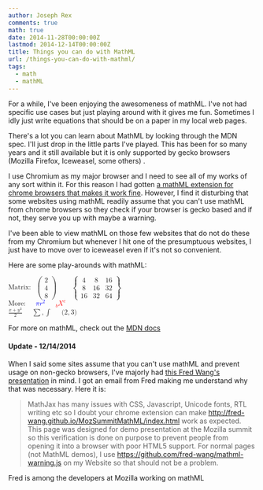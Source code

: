 ```yaml
---
author: Joseph Rex
comments: true
math: true
date: 2014-11-28T00:00:00Z
lastmod: 2014-12-14T00:00:00Z
title: Things you can do with MathML
url: /things-you-can-do-with-mathml/
tags:
  - math
  - mathML
---
```


For a while, I've been enjoying the awesomeness of mathML. I've not had specific use cases but just playing around with it gives me fun. Sometimes I idly just write equations that should be on a paper in my local web pages.

There's a lot you can learn about MathML by looking through the MDN spec. I'll just drop in the little parts I've played. This has been for so many years and it still available but it is only supported by gecko browsers (Mozilla Firefox, Iceweasel, some others) .
<!--more-->

I use Chromium as my major browser and I need to see all of my works of any sort within it. For this reason I had gotten <a title="MathML chrome extension" href="https://chrome.google.com/webstore/detail/math-anywhere/gebhifiddmaaeecbaiemfpejghjdjmhc" target="_blank">a mathML extension for chrome browsers that makes it work fine</a>. However, I find it disturbing that some websites using mathML readily assume that you can't use mathML from chrome browsers so they check if your browser is gecko based and if not, they serve you up with maybe a warning.

I've been able to view mathML on those few websites that do not do these from my Chromium but whenever I hit one of the presumptuous websites, I just have to move over to iceweasel even if it's not so convenient.

Here are some play-arounds with mathML:

<math xmlns="http://www.w3.org/1998/Math/MathML">
  <mtext>Matrix: </mtext>
  <mspace width="10px" />
  <mrow>
    <mo>(</mo>
    <mtable>
      <mtr>
        <mtd>
          <mn>2</mn>
        </mtd>
      </mtr>
      <mtr>
        <mtd>
          <mn>4</mn>
        </mtd>
      </mtr>
      <mtr>
        <mtd>
          <mn>8</mn>
        </mtd>
      </mtr>
    </mtable>
    <mo>)</mo>
    <mspace width="30px" />
    <!-- A new table -->
    <mo>{</mo>
    <mtable>
      <mtr>
        <mtd>
          <mn>4</mn>
        </mtd>
        <mtd>
          <mn>8</mn>
        </mtd>
        <mtd>
          <mn>16</mn>
        </mtd>
      </mtr>
      <mtr>
        <mtd>
          <mn>8</mn>
        </mtd>
        <mtd>
          <mn>16</mn>
        </mtd>
        <mtd>
          <mn>32</mn>
        </mtd>
      </mtr>
      <mtr>
        <mtd>
          <mn>16</mn>
        </mtd>
        <mtd>
          <mn>32</mn>
        </mtd>
        <mtd>
          <mn>64</mn>
        </mtd>
      </mtr>
    </mtable>
    <mo>}</mo>
  </mrow>
</math>
<br>
<math>
  <mtext>More:</mtext>
  <mspace width="20px" />
  <mrow mathcolor="#00f">
    <mi mathvariant="bold">&pi;</mi>
    <msup>
      <mi>r</mi>
      <mn>2</mn>
    </msup>
  </mrow>
  <mspace width="20px" />
  <mrow mathcolor="#f00">
    <mmultiscripts>
        <mi>X</mi>
        <none />
        <mi>c</mi>
        <mprescripts />
        <mi>b</mi>
        <none />
    </mmultiscripts>
</mrow>
</math>
<br>
<math>
  <mrow>
    <mfrac>
      <mrow>
        <mi>x</mi>
        <mo>+</mo>
        <msup>
          <mi>y</mi>
          <mn>3</mn>
        </msup>
      </mrow>
      <mrow>
        <mi>2</mi>
      </mrow>
    </mfrac>
    <mspace width="20px" />
    <mo>&sum;</mo>
    <mo>,</mo>
    <mo>&int;</mo>
    <mspace width="20px" />
    <mo stretchy="false">(</mo>
    <mn>2</mn>
    <mo>,</mo>
    <mn>3</mn>
    <mo stretchy="false">)</mo>
  </mrow>
</math>

For more on mathML, check out the <a href="https://developer.mozilla.org/en-US/docs/Web/MathML" target="_blank">MDN docs</a>

<div class="update">
  <h4>
    Update - 12/14/2014
  </h4>

  <p>
    When I said some sites assume that you can't use mathML and prevent usage on non-gecko browsers, I've majorly had <a href="http://fred-wang.github.io/MozSummitMathML/index.html" target="_blank">this Fred Wang's presentation</a> in mind. I got an email from Fred making me understand why that was necessary. Here it is:
  </p>

  <blockquote>
    <p>
      MathJax has many issues with CSS, Javascript, Unicode fonts, RTL writing etc so I doubt your chrome extension can make <a href="http://fred-wang.github.io/MozSummitMathML/index.html" target="_blank">http://fred-wang.github.io/MozSummitMathML/index.html</a> work as expected. This page was designed for demo presentation at the Mozilla summit so this verification is done on purpose to prevent people from opening it into a browser with poor HTML5 support. For normal pages (not MathML demos), I use <a class="moz-txt-link-freetext" href="https://github.com/fred-wang/mathml-warning.js" target="_blank">https://github.com/fred-wang/mathml-warning.js</a> on my Website so that should not be a problem.
    </p>
  </blockquote>
</div>

Fred is among the developers at Mozilla working on mathML
